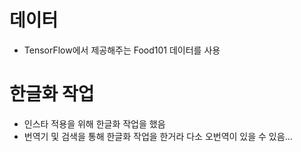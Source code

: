 # 데이터
- TensorFlow에서 제공해주는 Food101 데이터를 사용

# 한글화 작업
- 인스타 적용을 위해 한글화 작업을 했음
- 번역기 및 검색을 통해 한글화 작업을 한거라 다소 오번역이 있을 수 있음...
